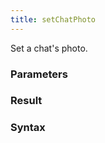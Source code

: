 ```yaml
---
title: setChatPhoto
---
```


Set a chat's photo.


### Parameters 



### Result 



### Syntax





